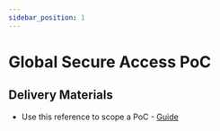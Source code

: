 ```yaml
---
sidebar_position: 1
---
```


# Global Secure Access PoC

## Delivery Materials
* Use this reference to scope a PoC - [Guide](https://github.com/microsoft/GlobalSecureAccess-Training/blob/main/website/content/Security%20Service%20Edge%20-%20PoC%20Kickoff.pptx)

